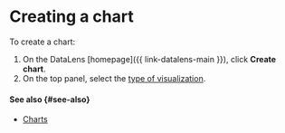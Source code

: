# Creating a chart

To create a chart:

1. On the DataLens [homepage]({{ link-datalens-main }}), click **Create chart**.
1. On the top panel, select the [type of visualization](../../visualization-ref/index.md).

#### See also {#see-also}

* [Charts](../../concepts/chart/index.md)
